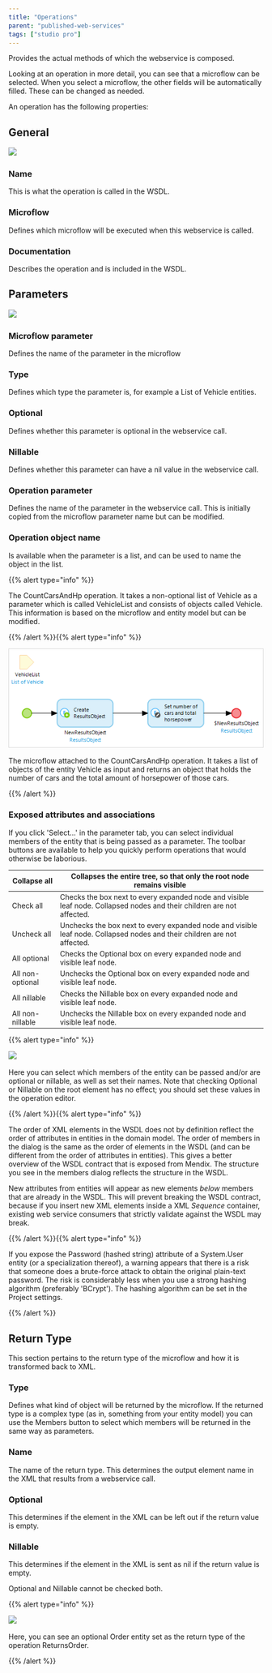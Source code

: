 ```yaml
---
title: "Operations"
parent: "published-web-services"
tags: ["studio pro"]
---
```



Provides the actual methods of which the webservice is composed.

Looking at an operation in more detail, you can see that a microflow can be selected. When you select a microflow, the other fields will be automatically filled. These can be changed as needed.

An operation has the following properties:

## General

![](attachments/16713701/16843884.png)

### Name

This is what the operation is called in the WSDL.

### Microflow

Defines which microflow will be executed when this webservice is called.

### Documentation

Describes the operation and is included in the WSDL.

## Parameters

![](attachments/16713701/16843879.png)

### Microflow parameter

Defines the name of the parameter in the microflow

### Type

Defines which type the parameter is, for example a List of Vehicle entities.

### Optional

Defines whether this parameter is optional in the webservice call.

### Nillable

Defines whether this parameter can have a nil value in the webservice call.

### Operation parameter

Defines the name of the parameter in the webservice call. This is initially copied from the microflow parameter name but can be modified.

### Operation object name

Is available when the parameter is a list, and can be used to name the object in the list.

{{% alert type="info" %}}

The CountCarsAndHp operation. It takes a non-optional list of Vehicle as a parameter which is called VehicleList and consists of objects called Vehicle. This information is based on the microflow and entity model but can be modified.

{{% /alert %}}{{% alert type="info" %}}

![](attachments/microflows-and-nanoflows/918221.png)

The microflow attached to the CountCarsAndHp operation. It takes a list of objects of the entity Vehicle as input and returns an object that holds the number of cars and the total amount of horsepower of those cars.

{{% /alert %}}

### Exposed attributes and associations

If you click 'Select...' in the parameter tab, you can select individual members of the entity that is being passed as a parameter. The toolbar buttons are available to help you quickly perform operations that would otherwise be laborious.

| Collapse all | Collapses the entire tree, so that only the root node remains visible |
| --- | --- |
| Check all | Checks the box next to every expanded node and visible leaf node. Collapsed nodes and their children are not affected. |
| Uncheck all | Unchecks the box next to every expanded node and visible leaf node. Collapsed nodes and their children are not affected. |
| All optional | Checks the Optional box on every expanded node and visible leaf node. |
| All non-optional | Unchecks the Optional box on every expanded node and visible leaf node. |
| All nillable | Checks the Nillable box on every expanded node and visible leaf node. |
| All non-nillable | Unchecks the Nillable box on every expanded node and visible leaf node. |

{{% alert type="info" %}}

![](attachments/16713701/16843878.png)

Here you can select which members of the entity can be passed and/or are optional or nillable, as well as set their names. Note that checking Optional or Nillable on the root element has no effect; you should set these values in the operation editor.

{{% /alert %}}{{% alert type="info" %}}

The order of XML elements in the WSDL does not by definition reflect the order of attributes in entities in the domain model. The order of members in the dialog is the same as the order of elements in the WSDL (and can be different from the order of attributes in entities). This gives a better overview of the WSDL contract that is exposed from Mendix. The structure you see in the members dialog reflects the structure in the WSDL.

New attributes from entities will appear as new elements _below_ members that are already in the WSDL. This will prevent breaking the WSDL contract, because if you insert new XML elements inside a XML _Sequence_ container, existing web service consumers that strictly validate against the WSDL may break.

{{% /alert %}}{{% alert type="info" %}}

If you expose the Password (hashed string) attribute of a System.User entity (or a specialization thereof), a warning appears that there is a risk that someone does a brute-force attack to obtain the original plain-text password. The risk is considerably less when you use a strong hashing algorithm (preferably 'BCrypt'). The hashing algorithm can be set in the Project settings.

{{% /alert %}}

## Return Type

This section pertains to the return type of the microflow and how it is transformed back to XML.

### Type

Defines what kind of object will be returned by the microflow. If the returned type is a complex type (as in, something from your entity model) you can use the Members button to select which members will be returned in the same way as parameters.

### Name

The name of the return type. This determines the output element name in the XML that results from a webservice call.

### Optional

This determines if the element in the XML can be left out if the return value is empty.

### Nillable

This determines if the element in the XML is sent as nil if the return value is empty.

Optional and Nillable cannot be checked both.

{{% alert type="info" %}}

![](attachments/16713701/16843880.png)

Here, you can see an optional Order entity set as the return type of the operation ReturnsOrder.

{{% /alert %}}
